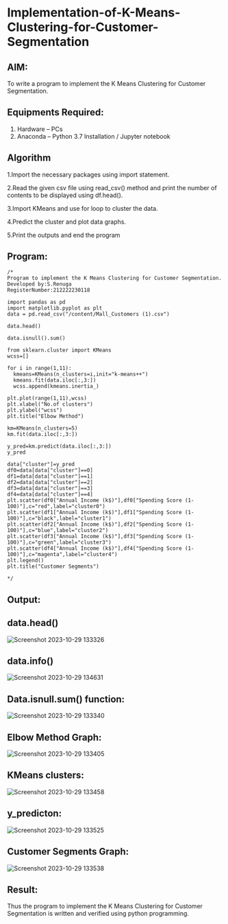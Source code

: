 # Implementation-of-K-Means-Clustering-for-Customer-Segmentation

## AIM:
To write a program to implement the K Means Clustering for Customer Segmentation.

## Equipments Required:
1. Hardware – PCs
2. Anaconda – Python 3.7 Installation / Jupyter notebook

## Algorithm

1.Import the necessary packages using import statement.

2.Read the given csv file using read_csv() method and print the number of contents to be displayed using df.head().

3.Import KMeans and use for loop to cluster the data.

4.Predict the cluster and plot data graphs.

5.Print the outputs and end the program


## Program:
```
/*
Program to implement the K Means Clustering for Customer Segmentation.
Developed by:S.Renuga
RegisterNumber:212222230118

import pandas as pd
import matplotlib.pyplot as plt
data = pd.read_csv("/content/Mall_Customers (1).csv")

data.head()

data.isnull().sum()

from sklearn.cluster import KMeans
wcss=[]

for i in range(1,11):
  kmeans=KMeans(n_clusters=i,init="k-means++")
  kmeans.fit(data.iloc[:,3:])
  wcss.append(kmeans.inertia_)

plt.plot(range(1,11),wcss)
plt.xlabel("No.of clusters")
plt.ylabel("wcss")
plt.title("Elbow Method")

km=KMeans(n_clusters=5)
km.fit(data.iloc[:,3:])

y_pred=km.predict(data.iloc[:,3:])
y_pred

data["cluster"]=y_pred
df0=data[data["cluster"]==0]
df1=data[data["cluster"]==1]
df2=data[data["cluster"]==2]
df3=data[data["cluster"]==3]
df4=data[data["cluster"]==4]
plt.scatter(df0["Annual Income (k$)"],df0["Spending Score (1-100)"],c="red",label="cluster0")
plt.scatter(df1["Annual Income (k$)"],df1["Spending Score (1-100)"],c="black",label="cluster1")
plt.scatter(df2["Annual Income (k$)"],df2["Spending Score (1-100)"],c="blue",label="cluster2")
plt.scatter(df3["Annual Income (k$)"],df3["Spending Score (1-100)"],c="green",label="cluster3")
plt.scatter(df4["Annual Income (k$)"],df4["Spending Score (1-100)"],c="magenta",label="cluster4")
plt.legend()
plt.title("Customer Segments")
  
*/
```

## Output:

## data.head()

![Screenshot 2023-10-29 133326](https://github.com/RENUGASARAVANAN/Implementation-of-K-Means-Clustering-for-Customer-Segmentation/assets/119292258/21ec9e1a-063b-41f3-89e0-4448b05b1403)

## data.info()

![Screenshot 2023-10-29 134631](https://github.com/RENUGASARAVANAN/Implementation-of-K-Means-Clustering-for-Customer-Segmentation/assets/119292258/99cce45e-1d31-4b58-aadb-4e7e232a0124)

## Data.isnull.sum() function:

![Screenshot 2023-10-29 133340](https://github.com/RENUGASARAVANAN/Implementation-of-K-Means-Clustering-for-Customer-Segmentation/assets/119292258/f671bfe7-5eb8-4320-a2e7-9f385ed506c4)

## Elbow Method Graph:

![Screenshot 2023-10-29 133405](https://github.com/RENUGASARAVANAN/Implementation-of-K-Means-Clustering-for-Customer-Segmentation/assets/119292258/7b9d6077-6dff-4792-a6f6-577c384d4ab7)

## KMeans clusters:

![Screenshot 2023-10-29 133458](https://github.com/RENUGASARAVANAN/Implementation-of-K-Means-Clustering-for-Customer-Segmentation/assets/119292258/fb551b02-8440-47a5-96ed-ef757fe0b87f)

## y_predicton:

![Screenshot 2023-10-29 133525](https://github.com/RENUGASARAVANAN/Implementation-of-K-Means-Clustering-for-Customer-Segmentation/assets/119292258/f70fca1e-ddbd-46d7-b7e2-30510c302825)

## Customer Segments Graph:

![Screenshot 2023-10-29 133538](https://github.com/RENUGASARAVANAN/Implementation-of-K-Means-Clustering-for-Customer-Segmentation/assets/119292258/a57174c0-a293-494f-84d0-079c2ced8120)


## Result:
Thus the program to implement the K Means Clustering for Customer Segmentation is written and verified using python programming.
